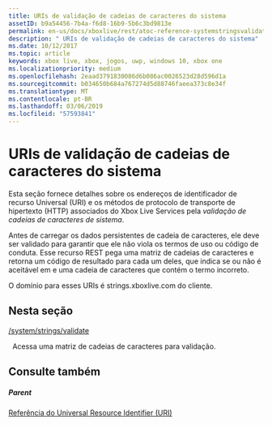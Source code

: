 ```yaml
---
title: URIs de validação de cadeias de caracteres do sistema
assetID: b9a54456-7b4a-f6d8-16b9-5b6c3bd9813e
permalink: en-us/docs/xboxlive/rest/atoc-reference-systemstringsvalidate.html
description: " URIs de validação de cadeias de caracteres do sistema"
ms.date: 10/12/2017
ms.topic: article
keywords: xbox live, xbox, jogos, uwp, windows 10, xbox one
ms.localizationpriority: medium
ms.openlocfilehash: 2eaad3791830086d6b086ac0026523d28d596d1a
ms.sourcegitcommit: b034650b684a767274d5d88746faeea373c8e34f
ms.translationtype: MT
ms.contentlocale: pt-BR
ms.lasthandoff: 03/06/2019
ms.locfileid: "57593841"
---
```

# <a name="system-strings-validatation-uris"></a>URIs de validação de cadeias de caracteres do sistema
 
Esta seção fornece detalhes sobre os endereços de identificador de recurso Universal (URI) e os métodos de protocolo de transporte de hipertexto (HTTP) associados do Xbox Live Services pela *validação de cadeias de caracteres de sistema*.
 
Antes de carregar os dados persistentes de cadeia de caracteres, ele deve ser validado para garantir que ele não viola os termos de uso ou código de conduta. Esse recurso REST pega uma matriz de cadeias de caracteres e retorna um código de resultado para cada um deles, que indica se ou não é aceitável em e uma cadeia de caracteres que contém o termo incorreto.
 
O domínio para esses URIs é strings.xboxlive.com do cliente.
 
<a id="ID4EQB"></a>

 
## <a name="in-this-section"></a>Nesta seção

[/system/strings/validate](uri-systemstringsvalidate.md)

&nbsp;&nbsp;Acessa uma matriz de cadeias de caracteres para validação.
 
<a id="ID4EWB"></a>

 
## <a name="see-also"></a>Consulte também
 
<a id="ID4EYB"></a>

 
##### <a name="parent"></a>Parent 

[Referência do Universal Resource Identifier (URI)](../atoc-xboxlivews-reference-uris.md)

   